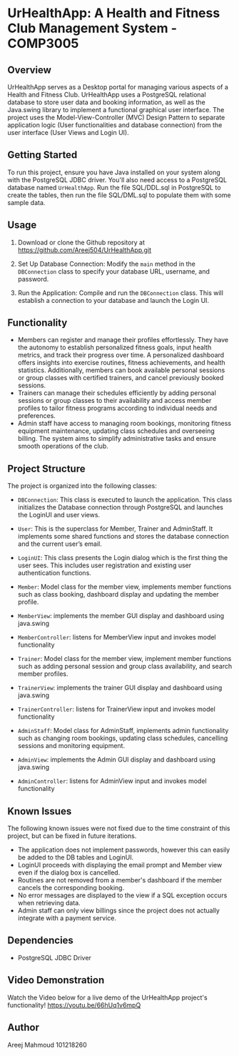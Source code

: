 # UrHealthApp: A Health and Fitness Club Management System - COMP3005

## Overview

UrHealthApp serves as a Desktop portal for managing various aspects of a Health and Fitness Club. 
UrHealthApp uses a PostgreSQL relational database to store user data and booking information, as well as the Java.swing library to implement a functional graphical user interface.
The project uses the Model-View-Controller (MVC) Design Pattern to separate application logic (User functionalities and database connection) from the user interface (User Views and Login UI).

## Getting Started

To run this project, ensure you have Java installed on your system along with the PostgreSQL JDBC driver. You'll also need access to a PostgreSQL database named `UrHealthApp`.
Run the file SQL/DDL.sql in PostgreSQL to create the tables, then run the file SQL/DML.sql to populate them with some sample data.

## Usage
1. Download or clone the Github repository at https://github.com/Areej504/UrHealthApp.git

2. Set Up Database Connection: Modify the `main` method in the `DBConnection` class to specify your database URL, username, and password.

3. Run the Application: Compile and run the `DBConnection` class. This will establish a connection to your database and launch the Login UI.

## Functionality
- Members can register and manage their profiles effortlessly. They have the autonomy to establish personalized fitness goals, input health metrics, and track their progress over time. 
A personalized dashboard offers insights into exercise routines, fitness achievements, and health statistics. Additionally, members can book available personal sessions or group classes with certified trainers, and cancel
previously booked sessions.
- Trainers can manage their schedules efficiently by adding personal sessions or group classes to their availability and access 
member profiles to tailor fitness programs according to individual needs and preferences.
- Admin staff have access to managing room bookings, monitoring fitness equipment maintenance, updating class schedules and overseeing billing. 
The system aims to simplify administrative tasks and ensure smooth operations of the club.

## Project Structure

The project is organized into the following classes:

- `DBConnection`: This class is executed to launch the application. This class initializes the Database connection through PostgreSQL and launches the LoginUI and user views.

- `User`: This is the superclass for Member, Trainer and AdminStaff. It implements some shared functions and stores the database connection and the current user’s email.

- `LoginUI`: This class presents the Login dialog which is the first thing the user sees. This includes user registration and existing user authentication functions.

- `Member`: Model class for the member view, implements member functions such as class booking, dashboard display and updating the member profile.

- `MemberView`: implements the member GUI display and dashboard using java.swing

- `MemberController`: listens for MemberView input and invokes model functionality

- `Trainer`:  Model class for the member view, implement member functions such as adding personal session and group class availability, and search member profiles.

- `TrainerView`: implements the trainer GUI display and dashboard using java.swing

- `TrainerController`:  listens for TrainerView input and invokes model functionality

- `AdminStaff`: Model class for AdminStaff, implements admin functionality such as changing room bookings, updating class schedules, cancelling sessions and monitoring equipment.

- `AdminView`: implements the Admin GUI display and dashboard using java.swing

- `AdminController`:  listens for AdminView input and invokes model functionality

## Known Issues
The following known issues were not fixed due to the time constraint of this project, but can be fixed in future iterations.

- The application does not implement passwords, however this can easily be added to the DB tables and LoginUI.
- LoginUI proceeds with displaying the email prompt and Member view even if the dialog box is cancelled.
- Routines are not removed from a member's dashboard if the member cancels the corresponding booking.
- No error messages are displayed to the view if a SQL exception occurs when retrieving data.
- Admin staff can only view billings since the project does not actually integrate with a payment service.

## Dependencies

- PostgreSQL JDBC Driver

## Video Demonstration
Watch the Video below for a live demo of the UrHealthApp project's functionality!
https://youtu.be/66hUq1v6mpQ

## Author
Areej Mahmoud 101218260





